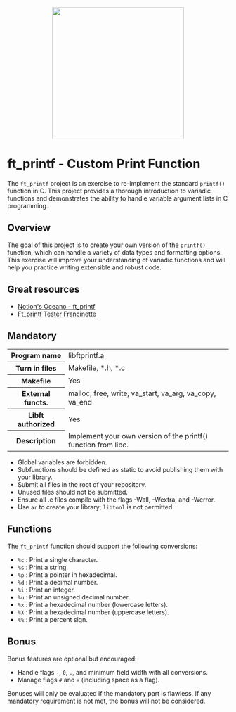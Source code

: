 <div align="center">
  <img height="300" src="https://cdn.discordapp.com/attachments/783829038665433099/1278720273608347750/Black_And_White_Modern_Typographic_Simple_Virus_Apparel_Logo_1.png?ex=66d1d48e&is=66d0830e&hm=cbc63765ab163b12ab8f3740386553b88fc0209a1b8ce6610ccfbbfb1df989f5&"  />
</div>

# ft_printf - Custom Print Function

The `ft_printf` project is an exercise to re-implement the standard `printf()` function in C. This project provides a thorough introduction to variadic functions and demonstrates the ability to handle variable argument lists in C programming.

## Overview

The goal of this project is to create your own version of the `printf()` function, which can handle a variety of data types and formatting options. This exercise will improve your understanding of variadic functions and will help you practice writing extensible and robust code.

## Great resources

- [Notion's Oceano - ft_printf](https://suspectedoceano.notion.site/printf-06cba643d653410bb03417532ca71c25)
- [Ft_printf Tester Francinette](https://github.com/xicodomingues/francinette)

## Mandatory

<table>
  <tr>
    <th>Program name</th>
    <td>libftprintf.a</td>
  </tr>
  <tr>
    <th>Turn in files</th>
    <td>Makefile, *.h, *.c</td>
  </tr>
  <tr>
    <th>Makefile</th>
    <td>Yes</td>
  </tr>
  <tr>
    <th>External functs.</th>
    <td>malloc, free, write, va_start, va_arg, va_copy, va_end</td>
  </tr>
  <tr>
    <th>Libft authorized</th>
    <td>Yes</td>
  </tr>
  <tr>
    <th>Description</th>
    <td>Implement your own version of the printf() function from libc.</td>
  </tr>
</table>

- Global variables are forbidden.
- Subfunctions should be defined as static to avoid publishing them with your library.
- Submit all files in the root of your repository.
- Unused files should not be submitted.
- Ensure all .c files compile with the flags -Wall, -Wextra, and -Werror.
- Use `ar` to create your library; `libtool` is not permitted.

## Functions

The `ft_printf` function should support the following conversions:
- `%c` : Print a single character.
- `%s` : Print a string.
- `%p` : Print a pointer in hexadecimal.
- `%d` : Print a decimal number.
- `%i` : Print an integer.
- `%u` : Print an unsigned decimal number.
- `%x` : Print a hexadecimal number (lowercase letters).
- `%X` : Print a hexadecimal number (uppercase letters).
- `%%` : Print a percent sign.

## Bonus

Bonus features are optional but encouraged:
- Handle flags `-`, `0`, `.`, and minimum field width with all conversions.
- Manage flags `#` and `+` (including space as a flag).

Bonuses will only be evaluated if the mandatory part is flawless. If any mandatory requirement is not met, the bonus will not be considered.
